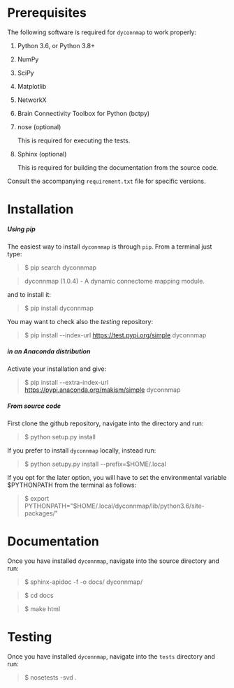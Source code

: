 Prerequisites
=============

The following software is required for `dyconnmap` to work properly:

1. Python 3.6, or Python 3.8+
2. NumPy
3. SciPy
4. Matplotlib
5. NetworkX
6. Brain Connectivity Toolbox for Python (bctpy)
7. nose (optional)

    This is required for executing the tests.

8. Sphinx (optional)

    This is required for building the documentation from the source code.

Consult the accompanying `requirement.txt` file for specific versions.

Installation
============

##### Using pip
The easiest way to install `dyconnmap` is through `pip`.
From a terminal just type:
> $ pip search dyconnmap

> dyconnmap (1.0.4)  - A dynamic connectome mapping module.

and to install it:
> $ pip install dyconnmap

You may want to check also the _testing_ repository:
> $ pip install --index-url https://test.pypi.org/simple dyconnmap


##### in an Anaconda distribution
Activate your installation and give:
> $ pip install --extra-index-url https://pypi.anaconda.org/makism/simple dyconnmap

##### From source code

First clone the github repository, navigate into the directory and run:
> $ python setup.py install

If you prefer to install `dyconnmap` locally, instead run:
> $ python setupy.py install --prefix=$HOME/.local

If you opt for the later option, you will have to set the environmental
variable $PYTHONPATH from the terminal as follows:
> $ export PYTHONPATH="$HOME/.local/dyconnmap/lib/python3.6/site-packages/"


Documentation
=============

Once you have installed `dyconnmap`, navigate into the source directory and run:
> $ sphinx-apidoc -f -o docs/ dyconnmap/

> $ cd docs

> $ make html


Testing
=======

Once you have installed `dyconnmap`, navigate into the `tests` directory and run:
> $ nosetests -svd .
